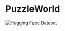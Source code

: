 # PuzzleWorld

[![Hugging Face Dataset](https://img.shields.io/badge/HuggingFace-Dataset-orange?logo=huggingface)](https://huggingface.co/datasets/hzli1202/PuzzleWorld)
